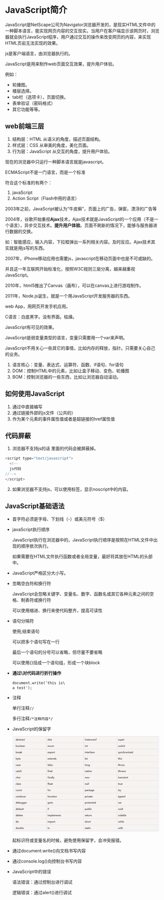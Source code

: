 # JavaScript简介

JavaScript是NetScape公司为Navigator浏览器开发的，是现实HTML文件中的一种脚本语言，能实现网页内容的交互现实。当用户在客户端显示该网页时，浏览器就会执行JavaScript程序，用户通过交互的操作来改变网页的内容，来实现HTML页岩无法实现的效果。

js是客户端语言，由浏览器执行的。

JavaScript是用来制作web页面交互效果，提升用户体验。

例如：

- 轮播图。
- 楼层选择。
- tab栏（选项卡），页面切换。
- 表单验证（密码格式）
- 其它功能等等。

## web前端三层

1. 结构层：HTML        从语义的角度，描述页面结构。
2. 样式层：CSS            从审美的角度，美化页面。
3. 行为层：JavaScript 从交互的角度，提升用户体验。

现在的浏览器中只运行一种脚本语言就是javascript。

ECMAScript不是一门语言，而是一个标准

符合这个标准的有两个：

1. javaScript
2. Action Script（Flash中用的语言）

2003年之前，JavaScript被认为“牛皮癣”，页面上的广告，弹窗，漂浮的广告等

2004年，谷歌开始重视**Ajax**技术，Ajax技术就是JavaScript的一个应用（不是一个语言），异步交互技术。**提升用户体验**。页面不刷新的情况下，能够与服务器进行数据的交换。

如：智能感应，输入内容，下拉框弹出一系列相关内容。及时反应。Ajax技术其实就是用js写的东西。

2007年，iPhone移动应用也需要js，javascript在移动页面中也是不可或缺的。

并且这一年互联网开始标准化，按照W3C规则三层分离，越来越重视JavaScript。

2010年，html5推出了Canvas（画布），可以在canvas上进行游戏制作。

2011年，Node.js诞生，就是一个用JavaScript开发服务器的东西。

web App，用网页开发手机应用。

C语言：白底黑字。没有界面。枯燥。

JavaScript有可见的效果。

JavaScript是弱变量类型的语言，变量只需要用一个var来声明。

JavaScript不用关心一些其它的事情，比如内存的释放，指针。只需要关心自己的业务。

1. 语言核心：变量、表达式、运算符、函数、if语句、for语句
2. DOM：控制HTML中的元素，比如让盒子移动、变色、轮播图
3. BOM：控制浏览器的一些东西，比如让浏览器自动滚动。

## 如何使用JavaScript

1. 通过<script></script>中直接编写
2. 通过<script src ='目标文档的URL'></script>链接外部的js文件（公共的）
3. 作为某个元素的事件属性值或者是超链接的href属性值

## 代码屏蔽

1. 浏览器不支持js的话 <!--  //-->里面的代码会被屏蔽掉。

```javascript
<script type="text/javascript">
  <!--
  js代码
//-->
</script>
```

2. 如果浏览器不支持js，可以使用<noscript></noscript>标签，显示noscript中的内容。

## JavaScript基础语法

- 首字符必须是字母、下划线（-）或美元符号（$）

- javaScript执行顺序

  JavaScript执行在浏览器中的，JavaScript执行顺序是按照在HTML文件中出现的顺序依次执行。

  如果需要在HTML文件执行函数或者全局变量，最好将其放在HTML的头部中。

- JavaScript严格区分大小写。

- 忽略空白符和换行符

  JavaScript会忽略关键字、变量名、数字、函数名或其它各种元素之间的空格、制表符或换行符

  可以使用缩进、换行来使代码整齐，提高可读性

- 语句分隔符

  使用;结束语句

  可以把多个语句写在一行

  最后一个语句的分号可以省略，但尽量不要省略

  可以使用{}括成一个语句组，形成一个块block

- **通过\对代码进行折行操作**

  ```
  document.write('this is\
  a test');
  ```

- 注释

  单行注释`//`

  多行注释`/*注释内容*/`

- JavaScript的保留字

  ![image-20210118145946979](assets/image-20210118145946979.png)

  起标识符或变量名的时候，避免使用保留字，会冲突报错。

- 通过document.write()向文档书写内容

- 通过console.log()向控制台书写内容

- JavaScript中的错误

  语法错误：通过控制台进行调试

  逻辑错误：通过alert()进行调试



































































